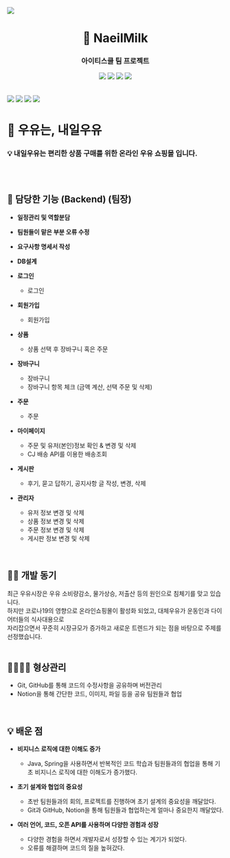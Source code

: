 <img src="https://user-images.githubusercontent.com/112487056/226943364-e0e04810-adf6-452b-aa71-baa84f95aaec.png">

<div align="center">
  <h1> 🥛 NaeilMilk </h1>
  <h3> 아이티스쿨 팀 프로젝트 </h3>
  <img src="https://img.shields.io/badge/java-007396?style=for-the-badge&logo=java&logoColor=white">
  <img src="https://img.shields.io/badge/spring-6DB33F?style=for-the-badge&logo=spring&logoColor=white">
  <img src="https://img.shields.io/badge/javascript-F7DF1E?style=for-the-badge&logo=javascript&logoColor=black">
  <img src="https://img.shields.io/badge/oracle-F80000?style=for-the-badge&logo=oracle&logoColor=white">
</div>
<br>
<br>
<img src="https://user-images.githubusercontent.com/112487056/226890440-9ba0943c-a56e-4c57-b3b9-955041ac595c.png">
<img src="https://user-images.githubusercontent.com/112487056/226951335-7152d278-6c69-4e96-a323-f45e047e44cd.png"> <img src="https://user-images.githubusercontent.com/112487056/227727188-16d85060-db36-4a50-b883-a19a128835e6.png">
<img src="https://user-images.githubusercontent.com/112487056/227727132-fdaa3d88-9dde-4657-9a60-f7e89a092c6e.png">

<br>

# 🥛 우유는, 내일우유
<div>
<h3>💡 내일우유는 편리한 상품 구매를 위한 온라인 우유 쇼핑몰 입니다.</h3>
</div>
<br>
<br>

## 📱 담당한 기능 (Backend) (팀장)

- **일정관리 및 역할분담**
- **팀원들이 맡은 부분 오류 수정**
- **요구사항 명세서 작성**
- **DB설계**


- **로그인**
    - 로그인
    
- **회원가입**
    - 회원가입

- **상품**
    - 상품 선택 후 장바구니 혹은 주문
    
- **장바구니**
    - 장바구니
    - 장바구니 항목 체크 (금액 계산, 선택 주문 및 삭제)
    
- **주문**
    - 주문
    
- **마이페이지**
    - 주문 및 유저(본인)정보 확인 & 변경 및 삭제
    - CJ 배송 API를 이용한 배송조회
    
- **게시판**
    - 후기, 묻고 답하기, 공지사항 글 작성, 변경, 삭제
    
- **관리자**
    - 유저 정보 변경 및 삭제
    - 상품 정보 변경 및 삭제
    - 주문 정보 변경 및 삭제
    - 게시판 정보 변경 및 삭제
<br>

## 🙌🏻 개발 동기
최근 우유시장은 우유 소비량감소, 물가상승, 저출산 등의 원인으로 침체기를 맞고 있습니다.<br>
하지만 코로나19의 영향으로 온라인쇼핑몰이 활성화 되었고, 대체우유가 운동인과 다이어터들의 식사대용으로<br> 자리잡으면서 꾸준히 시장규모가 증가하고 새로운 트렌드가 되는 점을 바탕으로 주제를 선정했습니다.
<br>
<br>

## 👨‍👩‍👧‍👧 형상관리
- Git, GitHub를 통해 코드의 수정사항을 공유하며 버전관리
- Notion을 통해 간단한 코드, 이미지, 파일 등을 공유
팀원들과 협업
<br>

## 💡 배운 점

- **비지니스 로직에 대한 이해도 증가**
    - Java, Spring을 사용하면서 반복적인 코드 학습과 팀원들과의 협업을 통해 기초 비지니스 로직에 대한 이해도가 증가했다.
    
- **초기 설계와 협업의 중요성**
    - 초반 팀원들과의 회의, 프로젝트를 진행하며 초기 설계의 중요성을 깨달았다.
    - Git과 GitHub, Notion을 통해 팀원들과 협업하는게 얼마나 중요한지 깨달았다.
    
- **여러 언어, 코드, 오픈 API를 사용하며 다양한 경험과 성장**
    - 다양한 경험을 하면서 개발자로서 성장할 수 있는 계기가 되었다.
    - 오류를 해결하며 코드의 질을 높혀갔다.

